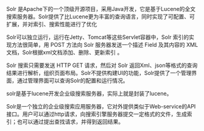 Solr 是Apache下的一个顶级开源项目，采用Java开发，它是基于Lucene的全文搜索服务器。Solr提供了比Lucene更为丰富的查询语言，同时实现了可配置、可扩展，并对索引、搜索性能进行了优化

Solr可以独立运行，运行在Jetty、Tomcat等这些Servlet容器中，Solr 索引的实现方法很简单，用 POST 方法向 Solr 服务器发送一个描述 Field 及其内容的 XML 文档，Solr根据xml文档添加、删除、更新索引 。

Solr 搜索只需要发送 HTTP GET 请求，然后对 Solr 返回Xml、json等格式的查询结果进行解析，组织页面布局。Solr不提供构建UI的功能，Solr提供了一个管理界面，通过管理界面可以查询Solr的配置和运行情况。

solr是基于lucene开发企业级搜索服务器，实际上就是封装了lucene。

Solr是一个独立的企业级搜索应用服务器，它对外提供类似于Web-service的API接口。用户可以通过http请求，向搜索引擎服务器提交一定格式的文件，生成索引；也可以通过提出查找请求，并得到返回结果。
